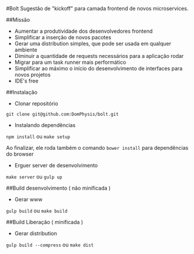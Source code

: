#Bolt
Sugestão de "kickoff" para camada frontend de novos microservices.

##Missão
- Aumentar a produtividade dos desenvolvedores frontend
- Simplificar a inserção de novos pacotes
- Gerar uma distribution simples, que pode ser usada em qualquer ambiente
- Diminuir a quantidade de requests necessários para a aplicação rodar
- Migrar para um task runner mais performático
- Simplificar ao máximo o início do desenvolvimento de interfaces 
para novos projetos
- IDE's free

##Instalação
- Clonar repositório

```
git clone git@github.com:DomPhysis/bolt.git
```

- Instalando dependências 

```npm install``` ou ```make setup```

Ao finalizar, ele roda também o comando ```bower install``` para dependências do browser

- Erguer server de desenvolvimento

```make server``` ou ```gulp up```

##Build desenvolvimento ( não minificada ) 
- Gerar www

```gulp build``` ou ```make build```

##Build Liberação ( minificada ) 
- Gerar distribution

```gulp build --compress``` ou ```make dist```
